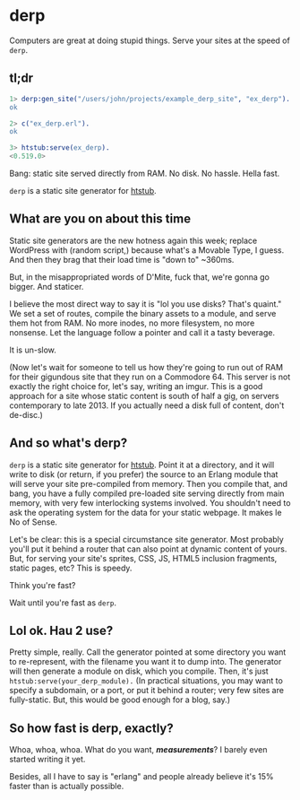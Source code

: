 derp
====

Computers are great at doing stupid things.  Serve your sites at the speed of `derp`.





tl;dr
-----
```erlang
1> derp:gen_site("/users/john/projects/example_derp_site", "ex_derp").
ok

2> c("ex_derp.erl").
ok

3> htstub:serve(ex_derp).
<0.519.0>
```

Bang: static site served directly from RAM.  No disk.  No hassle.  Hella fast.

`derp` is a static site generator for [htstub](https://github.com/StoneCypher/htstub/).





What are you on about this time
-------------------------------

Static site generators are the new hotness again this week; replace WordPress with (random script,) because what's a Movable Type, I guess.  And then they brag that their load time is "down to" ~360ms.

But, in the misappropriated words of D'Mite, fuck that, we're gonna go bigger. And staticer.

I believe the most direct way to say it is "lol you use disks?  That's quaint."  We set a set of routes, compile the binary assets to a module, and serve them hot from RAM.  No more inodes, no more filesystem, no more nonsense.  Let the language follow a pointer and call it a tasty beverage.

It is un-slow.

(Now let's wait for someone to tell us how they're going to run out of RAM for their gigundous site that they run on a Commodore 64.  This server is not exactly the right choice for, let's say, writing an imgur.  This is a good approach for a site whose static content is south of half a gig, on servers contemporary to late 2013.  If you actually need a disk full of content, don't de-disc.)





And so what's derp?
-------------------

`derp` is a static site generator for [htstub](https://github.com/StoneCypher/htstub/).  Point it at a directory, and it will write to disk (or return, if you prefer) the source to an Erlang module that will serve your site pre-compiled from memory.  Then you compile that, and bang, you have a fully compiled pre-loaded site serving directly from main memory, with very few interlocking systems involved.  You shouldn't need to ask the operating system for the data for your static webpage.  It makes le No of Sense.

Let's be clear: this is a special circumstance site generator.  Most probably you'll put it behind a router that can also point at dynamic content of yours.  But, for serving your site's sprites, CSS, JS, HTML5 inclusion fragments, static pages, etc?  This is speedy.

Think you're fast?

Wait until you're fast as `derp`.





Lol ok.  Hau 2 use?
-------------------

Pretty simple, really.  Call the generator pointed at some directory you want to re-represent, with the filename you want it to dump into.  The generator will then generate a module on disk, which you compile.  Then, it's just `htstub:serve(your_derp_module).`  (In practical situations, you may want to specify a subdomain, or a port, or put it behind a router; very few sites are fully-static.  But, this would be good enough for a blog, say.)





So how fast is derp, exactly?
-----------------------------

Whoa, whoa, whoa.  What do you want, ***measurements***?  I barely even started writing it yet.

Besides, all I have to say is "erlang" and people already believe it's 15% faster than is actually possible.
